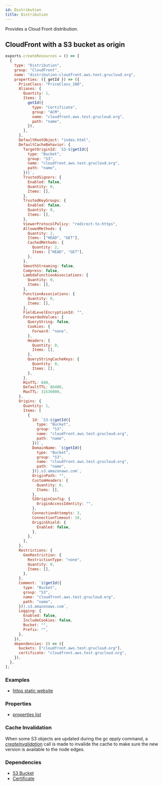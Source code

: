```yaml
---
id: Distribution
title: Distribution
---
```


Provides a Cloud Front distribution.

## CloudFront with a S3 bucket as origin

```js
exports.createResources = () => [
  {
    type: "Distribution",
    group: "CloudFront",
    name: "distribution-cloudfront.aws.test.grucloud.org",
    properties: ({ getId }) => ({
      PriceClass: "PriceClass_100",
      Aliases: {
        Quantity: 1,
        Items: [
          getId({
            type: "Certificate",
            group: "ACM",
            name: "cloudfront.aws.test.grucloud.org",
            path: "name",
          }),
        ],
      },
      DefaultRootObject: "index.html",
      DefaultCacheBehavior: {
        TargetOriginId: `S3-${getId({
          type: "Bucket",
          group: "S3",
          name: "cloudfront.aws.test.grucloud.org",
          path: "name",
        })}`,
        TrustedSigners: {
          Enabled: false,
          Quantity: 0,
          Items: [],
        },
        TrustedKeyGroups: {
          Enabled: false,
          Quantity: 0,
          Items: [],
        },
        ViewerProtocolPolicy: "redirect-to-https",
        AllowedMethods: {
          Quantity: 2,
          Items: ["HEAD", "GET"],
          CachedMethods: {
            Quantity: 2,
            Items: ["HEAD", "GET"],
          },
        },
        SmoothStreaming: false,
        Compress: false,
        LambdaFunctionAssociations: {
          Quantity: 0,
          Items: [],
        },
        FunctionAssociations: {
          Quantity: 0,
          Items: [],
        },
        FieldLevelEncryptionId: "",
        ForwardedValues: {
          QueryString: false,
          Cookies: {
            Forward: "none",
          },
          Headers: {
            Quantity: 0,
            Items: [],
          },
          QueryStringCacheKeys: {
            Quantity: 0,
            Items: [],
          },
        },
        MinTTL: 600,
        DefaultTTL: 86400,
        MaxTTL: 31536000,
      },
      Origins: {
        Quantity: 1,
        Items: [
          {
            Id: `S3-${getId({
              type: "Bucket",
              group: "S3",
              name: "cloudfront.aws.test.grucloud.org",
              path: "name",
            })}`,
            DomainName: `${getId({
              type: "Bucket",
              group: "S3",
              name: "cloudfront.aws.test.grucloud.org",
              path: "name",
            })}.s3.amazonaws.com`,
            OriginPath: "",
            CustomHeaders: {
              Quantity: 0,
              Items: [],
            },
            S3OriginConfig: {
              OriginAccessIdentity: "",
            },
            ConnectionAttempts: 3,
            ConnectionTimeout: 10,
            OriginShield: {
              Enabled: false,
            },
          },
        ],
      },
      Restrictions: {
        GeoRestriction: {
          RestrictionType: "none",
          Quantity: 0,
          Items: [],
        },
      },
      Comment: `${getId({
        type: "Bucket",
        group: "S3",
        name: "cloudfront.aws.test.grucloud.org",
        path: "name",
      })}.s3.amazonaws.com`,
      Logging: {
        Enabled: false,
        IncludeCookies: false,
        Bucket: "",
        Prefix: "",
      },
    }),
    dependencies: () => ({
      buckets: ["cloudfront.aws.test.grucloud.org"],
      certificate: "cloudfront.aws.test.grucloud.org",
    }),
  },
];
```

### Examples

- [https static website ](https://github.com/grucloud/grucloud/blob/main/examples/aws/website-https/iac.js)

### Properties

- [properties list](https://docs.aws.amazon.com/AWSJavaScriptSDK/latest/AWS/CloudFront.html#createDistributionWithTags-property)

### Cache Invalidation

When some S3 objects are updated during the _gc apply_ command, a [_createInvalidation_](https://docs.aws.amazon.com/AWSJavaScriptSDK/latest/AWS/CloudFront.html#createInvalidation-property) call is made to invalide the cache to make sure the new version is available to the node edges.

### Dependencies

- [S3 Bucket](../S3/Bucket.md)
- [Certificate](../ACM/Certificate.md)
